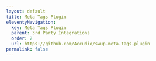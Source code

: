 ```yaml
---
layout: default
title: Meta Tags Plugin
eleventyNavigation:
  key: Meta Tags Plugin
  parent: 3rd Party Integrations
  order: 2
  url: https://github.com/Accudio/swup-meta-tags-plugin
permalink: false
---
```

